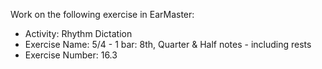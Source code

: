 Work on the following exercise in EarMaster:
- Activity: Rhythm Dictation
- Exercise Name: 5/4 - 1 bar: 8th, Quarter & Half notes - including rests
- Exercise Number: 16.3
